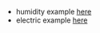 
* humidity example [here](https://cdn.rawgit.com/codetojoy/self/master/personal/viz/humidity.html)
* electric example [here](https://cdn.rawgit.com/codetojoy/self/master/personal/viz/electric.html)

